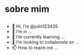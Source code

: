 # sobre mim

##

- 👋 Hi, I’m @julio123435
- 👀 I’m in ...
- 🌱 I’m currently learning ...
- 💞️ I’m looking to collaborate on ...
- 📫 How to reach me ...

<!---
julio123435/julio123435 is a ✨ special ✨ repository because its `README.md` (this file) appears on your GitHub profile.
You can click the Preview link to take a look at your changes.
--->
